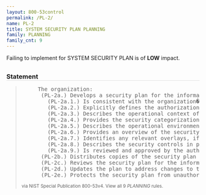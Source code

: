 ```yaml
---
layout: 800-53control
permalink: /PL-2/
name: PL-2
title: SYSTEM SECURITY PLAN PLANNING
family: PLANNING
family_cnt: 9
---
```

<p class="text-info">Failing to implement for SYSTEM SECURITY PLAN is of <b>LOW</b> impact.</p>

<h3 style="border-bottom:1px solid #ddd;margin:30px 0 8px 0;">Statement</h3>
<blockquote>
<pre>     The organization: 
      (PL-2a.) Develops a security plan for the information system that: 
        (PL-2a.1.) Is consistent with the organization�s enterprise architecture; 
        (PL-2a.2.) Explicitly defines the authorization boundary for the system; 
        (PL-2a.3.) Describes the operational context of the information system in terms of missions and business processes; 
        (PL-2a.4.) Provides the security categorization of the information system including supporting rationale; 
        (PL-2a.5.) Describes the operational environment for the information system and relationships with or connections to other information systems; 
        (PL-2a.6.) Provides an overview of the security requirements for the system; 
        (PL-2a.7.) Identifies any relevant overlays, if applicable; 
        (PL-2a.8.) Describes the security controls in place or planned for meeting those requirements including a rationale for the tailoring decisions; and 
        (PL-2a.9.) Is reviewed and approved by the authorizing official or designated representative prior to plan implementation; 
      (PL-2b.) Distributes copies of the security plan and communicates subsequent changes to the plan to [Assignment: organization-defined personnel or roles]; 
      (PL-2c.) Reviews the security plan for the information system [Assignment: organization-defined frequency]; 
      (PL-2d.) Updates the plan to address changes to the information system/environment of operation or problems identified during plan implementation or security control assessments; and 
      (PL-2e.) Protects the security plan from unauthorized disclosure and modification. 
</pre>
<p><small>via NIST Special Publication 800-53v4. View all 9 <i>PLANNING</i> rules. <a href="/cce/ssg/group/$Group_id"><span class="glyphicon glyphicon-link"></span></a> </small></p>
</blockquote>

